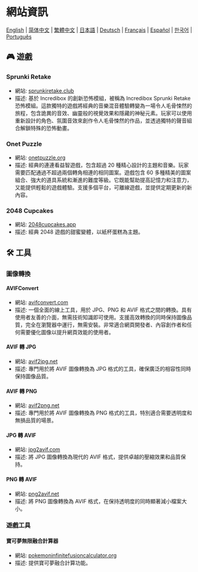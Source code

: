 # 網站資訊

[English](./README.md) | [简体中文](./README_CN.md) | [繁體中文](./README_TW.md) | [日本語](./README_JP.md) | [Deutsch](./README_DE.md) | [Français](./README_FR.md) | [Español](./README_ES.md) | [한국어](./README_KR.md) | [Português](./README_PT.md)

## 🎮 遊戲

### Sprunki Retake

- 網站: <a href="https://sprunkiretake.club?utm_source=github" target="_blank">sprunkiretake.club</a>
- 描述: 基於 Incredibox 的創新恐怖模組，被稱為 Incredibox Sprunki Retake 恐怖模組。這款獨特的遊戲將經典的音樂混音體驗轉變為一場令人毛骨悚然的旅程，包含詭異的音效、幽靈般的視覺效果和隱藏的神秘元素。玩家可以使用重新設計的角色、氛圍音效來創作令人毛骨悚然的作品，並透過獨特的聲音組合解鎖特殊的恐怖動畫。

### Onet Puzzle

- 網站: <a href="https://onetpuzzle.org?utm_source=github" target="_blank">onetpuzzle.org</a>
- 描述: 經典的連連看益智遊戲，包含超過 20 種精心設計的主題和音樂。玩家需要匹配通過不超過兩個轉角相連的相同圖案。遊戲包含 60 多種精美的圖案組合、強大的道具系統和漸進的難度等級。它既能幫助提高記憶力和注意力，又能提供輕鬆的遊戲體驗。支援多個平台，可離線遊戲，並提供定期更新的新內容。

### 2048 Cupcakes

- 網站: <a href="https://2048cupcakes.app?utm_source=github" target="_blank">2048cupcakes.app</a>
- 描述: 經典 2048 遊戲的甜蜜變體，以紙杯蛋糕為主題。

## 🛠️ 工具

### 圖像轉換

#### AVIFConvert

- 網站: <a href="https://avifconvert.com?utm_source=github" target="_blank">avifconvert.com</a>
- 描述: 一個全面的線上工具，用於 JPG、PNG 和 AVIF 格式之間的轉換。具有使用者友善的介面，無需技術知識即可使用。支援高效轉換的同時保持圖像品質，完全在瀏覽器中運行，無需安裝。非常適合網頁開發者、內容創作者和任何需要優化圖像以提升網頁效能的使用者。

#### AVIF 轉 JPG

- 網站: <a href="https://avif2jpg.net?utm_source=github" target="_blank">avif2jpg.net</a>
- 描述: 專門用於將 AVIF 圖像轉換為 JPG 格式的工具，確保廣泛的相容性同時保持圖像品質。

#### AVIF 轉 PNG

- 網站: <a href="https://avif2png.net?utm_source=github" target="_blank">avif2png.net</a>
- 描述: 專門用於將 AVIF 圖像轉換為 PNG 格式的工具，特別適合需要透明度和無損品質的場景。

#### JPG 轉 AVIF

- 網站: <a href="https://jpg2avif.com?utm_source=github" target="_blank">jpg2avif.com</a>
- 描述: 將 JPG 圖像轉換為現代的 AVIF 格式，提供卓越的壓縮效果和品質保持。

#### PNG 轉 AVIF

- 網站: <a href="https://png2avif.net?utm_source=github" target="_blank">png2avif.net</a>
- 描述: 將 PNG 圖像轉換為 AVIF 格式，在保持透明度的同時顯著減小檔案大小。

### 遊戲工具

#### 寶可夢無限融合計算器

- 網站: <a href="https://pokemoninfinitefusioncalculator.org?utm_source=github" target="_blank">pokemoninfinitefusioncalculator.org</a>
- 描述: 提供寶可夢融合計算功能。
